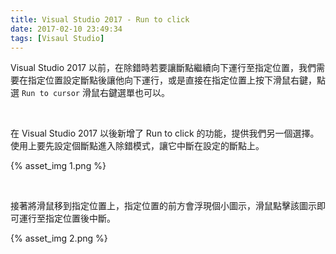 ```yaml
---
title: Visual Studio 2017 - Run to click
date: 2017-02-10 23:49:34
tags: [Visaul Studio]
---
```


Visual Studio 2017 以前，在除錯時若要讓斷點繼續向下運行至指定位置，我們需要在指定位置設定斷點後讓他向下運行，或是直接在指定位置上按下滑鼠右鍵，點選 `Run to cursor` 滑鼠右鍵選單也可以。  

<!-- More -->

<br/>


在 Visual Studio 2017 以後新增了 Run to click 的功能，提供我們另一個選擇。使用上要先設定個斷點進入除錯模式，讓它中斷在設定的斷點上。  

{% asset_img 1.png %}

<br/>


接著將滑鼠移到指定位置上，指定位置的前方會浮現個小圖示，滑鼠點擊該圖示即可運行至指定位置後中斷。  

{% asset_img 2.png %}

<br/>


